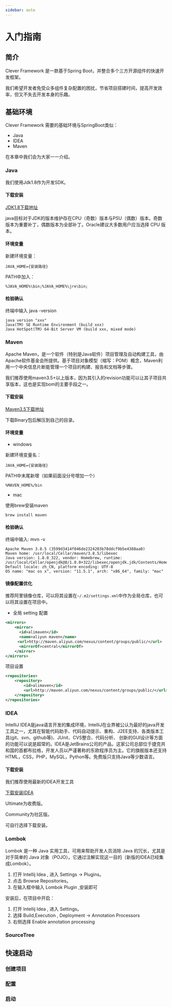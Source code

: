 ```yaml
---
sidebar: auto
---
```


# 入门指南

## 简介

Clever Framework 是一款基于Spring Boot，并整合多个三方开源组件的快速开发框架。

我们希望开发者免受众多组件复杂配置的困扰，节省项目搭建时间，提高开发效率，但又不失去开发本身的乐趣。


## 基础环境

Clever Framework 需要的基础环境与SpringBoot类似：

- Java
- IDEA
- Maven

在本章中我们会为大家一一介绍。

### Java

我们使用Jdk1.8作为开发SDK。



#### 下载安装

[JDK1.8下载地址](https://www.oracle.com/java/technologies/downloads/#java8)

java目标对于JDK的版本维护存在CPU（奇数）版本与PSU（偶数）版本。奇数版本为重要补丁，偶数版本为全部补丁。Oracle建议大多数用户应当选择 CPU 版本。

#### 环境变量

新建环境变量：

```
JAVA_HOME={安装路径}
```

PATH中加入：

```
%JAVA_HOME%\bin;%JAVA_HOME%\jre\bin;
```

#### 检验确认

终端中输入 java -version

```
java version "xxx"
Java(TM) SE Runtime Environment (build xxx)
Java HotSpot(TM) 64-Bit Server VM (build xxx, mixed mode)
```


### Maven

Apache Maven，是一个软件（特别是Java软件）项目管理及自动构建工具，由Apache软件基金会所提供。基于项目对象模型（缩写：POM）概念，Maven利用一个中央信息片断能管理一个项目的构建、报告和文档等步骤。

我们推荐使用maven3.5+以上版本，因为其引入的revision功能可以让其子项目共享版本，这也是实现bom的主要手段之一。

#### 下载安装

[Maven3.5下载地址](https://maven.apache.org/download.cgi)

下载Binary包后解压到自己的目录。


#### 环境变量

- windows

新建环境变量名：

```
JAVA_HOME={安装路径}
```

PATH中末尾新增（如果前面没分号增加一个）

```
%MAVEN_HOME%/bin
```

- mac

使用brew安装maven

```
brew install maven
```

#### 检验确认

终端中输入: mvn -v

```shell
Apache Maven 3.8.5 (3599d3414f046de2324203b78ddcf9b5e4388aa0)
Maven home: /usr/local/Cellar/maven/3.8.5/libexec
Java version: 1.8.0_322, vendor: Homebrew, runtime: /usr/local/Cellar/openjdk@8/1.8.0+322/libexec/openjdk.jdk/Contents/Home/jre
Default locale: zh_CN, platform encoding: UTF-8
OS name: "mac os x", version: "11.5.1", arch: "x86_64", family: "mac"
```
#### 镜像配置优化

推荐阿里镜像仓库，可以将其设置在`~/.m2/settings.xml`中作为全局仓库，也可以将其设置在项目中。

- 全局 setting 配置

```xml
<mirrors>
    <mirror>
      <id>alimaven</id>
      <name>aliyun maven</name>
  　　<url>http://maven.aliyun.com/nexus/content/groups/public/</url>
      <mirrorOf>central</mirrorOf>        
    </mirror>
</mirrors>
```

项目设置

```xml
<repositories>
    <repository>
        <id>alimaven</id>
        <url>http://maven.aliyun.com/nexus/content/groups/public/</url>
    </repository>
</repositories>
```

### IDEA

IntelliJ IDEA是java语言开发的集成环境，IntelliJ在业界被公认为最好的java开发工具之一，尤其在智能代码助手、代码自动提示、重构、J2EE支持、各类版本工具(git、svn、github等)、JUnit、CVS整合、代码分析、 创新的GUI设计等方面的功能可以说是超常的。IDEA是JetBrains公司的产品，这家公司总部位于捷克共和国的首都布拉格，开发人员以严谨著称的东欧程序员为主。它的旗舰版本还支持HTML，CSS，PHP，MySQL，Python等。免费版只支持Java等少数语言。

#### 下载安装

我们推荐使用最新的IDEA开发工具

[下载安装IDEA](https://www.jetbrains.com/idea/download/)

Ultimate为收费版。

Community为社区版。

可自行选择下载安装。

### Lombok

Lombok 是一种 Java 实用工具，可用来帮助开发人员消除 Java 的冗长，尤其是对于简单的 Java 对象（POJO）。它通过注解实现这一目的（新版的IDEA已经集成Lombok）。

1. 打开 Intellij Idea , 进入 Settings -> Plugins。
2. 点击 Browse Repositories。
3. 在输入框中输入 Lombok Plugin ,安装即可

安装后，在项目中开启：

1. 打开 Intellij Idea , 进入 Settings。
2. 选择 Build,Execution , Deployment -> Annotation Processors
3. 右侧选择 Enable annotation processing

### SourceTree

## 快速启动

### 创建项目

### 配置

### 启动


